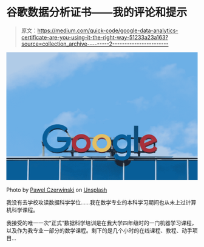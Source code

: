 # 谷歌数据分析证书——我的评论和提示

> 原文：<https://medium.com/quick-code/google-data-analytics-certificate-are-you-using-it-the-right-way-51233a23a163?source=collection_archive---------2----------------------->

![](img/19b6e7c575a9df35fc43e3cab5b3285a.png)

Photo by [Pawel Czerwinski](https://unsplash.com/@pawel_czerwinski?utm_source=medium&utm_medium=referral) on [Unsplash](https://unsplash.com?utm_source=medium&utm_medium=referral)

我没有去学校攻读数据科学学位……我在数学专业的本科学习期间也从未上过计算机科学课程。

我接受的唯一一次“正式”数据科学培训是在我大学四年级时的一门机器学习课程，以及作为我专业一部分的数学课程。剩下的是几个小时的在线课程、教程、动手项目…